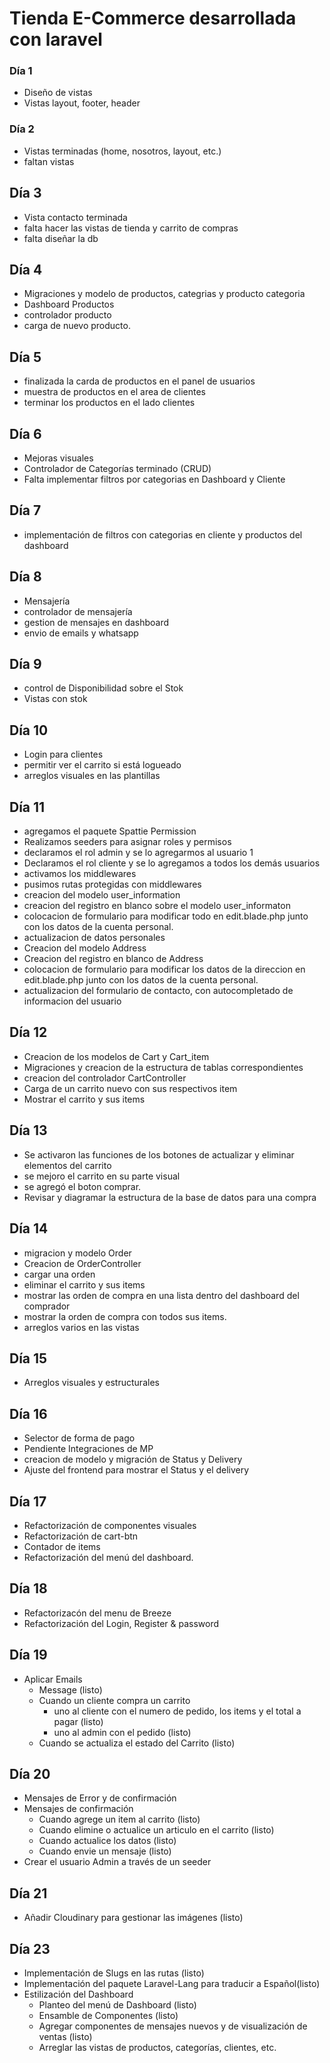 # Tienda E-Commerce desarrollada con laravel

### Día 1

-   Diseño de vistas
-   Vistas layout, footer, header

### Día 2

-   Vistas terminadas (home, nosotros, layout, etc.)
-   faltan vistas

## Día 3

-   Vista contacto terminada
-   falta hacer las vistas de tienda y carrito de compras
-   falta diseñar la db

## Día 4

-   Migraciones y modelo de productos, categrias y producto categoria
-   Dashboard Productos
-   controlador producto
-   carga de nuevo producto.

## Día 5

-   finalizada la carda de productos en el panel de usuarios
-   muestra de productos en el area de clientes
-   terminar los productos en el lado clientes

## Día 6

-   Mejoras visuales
-   Controlador de Categorías terminado (CRUD)
-   Falta implementar filtros por categorias en Dashboard y Cliente

## Día 7

-   implementación de filtros con categorias en cliente y productos del dashboard

## Día 8

-   Mensajería
-   controlador de mensajería
-   gestion de mensajes en dashboard
-   envio de emails y whatsapp

## Día 9

-   control de Disponibilidad sobre el Stok
-   Vistas con stok

## Día 10

-   Login para clientes
-   permitir ver el carrito si está logueado
-   arreglos visuales en las plantillas

## Día 11

-   agregamos el paquete Spattie Permission
-   Realizamos seeders para asignar roles y permisos
-   declaramos el rol admin y se lo agregarmos al usuario 1
-   Declaramos el rol cliente y se lo agregamos a todos los demás usuarios
-   activamos los middlewares
-   pusimos rutas protegidas con middlewares
-   creacion del modelo user_information
-   creacion del registro en blanco sobre el modelo user_informaton
-   colocacion de formulario para modificar todo en edit.blade.php junto con los datos de la cuenta personal.
-   actualizacion de datos personales
-   Creacion del modelo Address
-   Creacion del registro en blanco de Address
-   colocacion de formulario para modificar los datos de la direccion en edit.blade.php junto con los datos de la cuenta personal.
-   actualizacion del formulario de contacto, con autocompletado de informacion del usuario

## Día 12

-   Creacion de los modelos de Cart y Cart_item
-   Migraciones y creacion de la estructura de tablas correspondientes
-   creacion del controlador CartController
-   Carga de un carrito nuevo con sus respectivos item
-   Mostrar el carrito y sus items

## Día 13

-   Se activaron las funciones de los botones de actualizar y eliminar elementos del carrito
-   se mejoro el carrito en su parte visual
-   se agregó el boton comprar.
-   Revisar y diagramar la estructura de la base de datos para una compra

## Día 14

-   migracion y modelo Order
-   Creacion de OrderController
-   cargar una orden
-   eliminar el carrito y sus items
-   mostrar las orden de compra en una lista dentro del dashboard del comprador
-   mostrar la orden de compra con todos sus items.
-   arreglos varios en las vistas

## Día 15

-   Arreglos visuales y estructurales

## Día 16

-   Selector de forma de pago
-   Pendiente Integraciones de MP
-   creacion de modelo y migración de Status y Delivery
-   Ajuste del frontend para mostrar el Status y el delivery

## Día 17

-   Refactorización de componentes visuales
-   Refactorización de cart-btn
-   Contador de items
-   Refactorización del menú del dashboard.

## Día 18

-   Refactorizacón del menu de Breeze
-   Refactorización del Login, Register & password

## Día 19

-   Aplicar Emails
    -   Message (listo)
    -   Cuando un cliente compra un carrito
        -   uno al cliente con el numero de pedido, los items y el total a pagar (listo)
        -   uno al admin con el pedido (listo)
    -   Cuando se actualiza el estado del Carrito (listo)

## Día 20

-   Mensajes de Error y de confirmación
-   Mensajes de confirmación
    -   Cuando agrege un item al carrito (listo)
    -   Cuando elimine o actualice un articulo en el carrito (listo)
    -   Cuando actualice los datos (listo)
    -   Cuando envie un mensaje (listo)
-   Crear el usuario Admin a través de un seeder

## Día 21

-   Añadir Cloudinary para gestionar las imágenes (listo)

## Día 23

-   Implementación de Slugs en las rutas (listo)
-   Implementación del paquete Laravel-Lang para traducir a Español(listo)
-   Estilización del Dashboard
    -   Planteo del menú de Dashboard (listo)
    -   Ensamble de Componentes (listo)
    -   Agregar componentes de mensajes nuevos y de visualización de ventas (listo)
    -   Arreglar las vistas de productos, categorías, clientes, etc.
